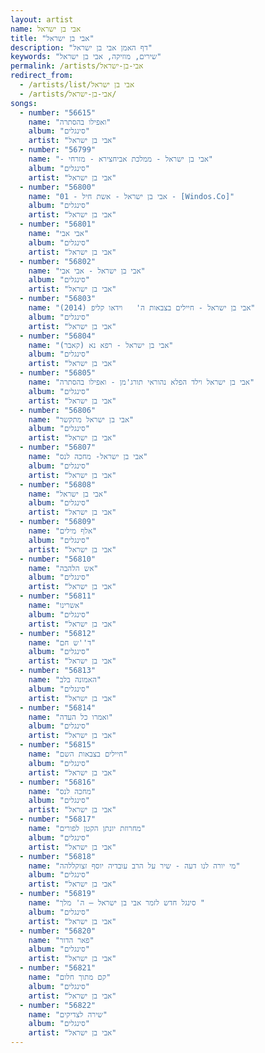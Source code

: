 ```yaml
---
layout: artist
name: אבי בן ישראל
title: "אבי בן ישראל"
description: "דף האמן אבי בן ישראל"
keywords: "שירים, מוזיקה, אבי בן ישראל"
permalink: /artists/אבי-בן-ישראל
redirect_from:
  - /artists/list/אבי בן ישראל
  - /artists/אבי-בן-ישראל/
songs:
  - number: "56615"
    name: "ואפילו בהסתרה"
    album: "סינגלים"
    artist: "אבי בן ישראל"
  - number: "56799"
    name: "- אבי בן ישראל - ממלכת אביחצירא - מזרחי"
    album: "סינגלים"
    artist: "אבי בן ישראל"
  - number: "56800"
    name: "01 - אבי בן ישראל - אשת חיל - [Windos.Co]"
    album: "סינגלים"
    artist: "אבי בן ישראל"
  - number: "56801"
    name: "אבי אבי"
    album: "סינגלים"
    artist: "אבי בן ישראל"
  - number: "56802"
    name: "אבי בן ישראל - אבי אבי"
    album: "סינגלים"
    artist: "אבי בן ישראל"
  - number: "56803"
    name: "אבי בן ישראל - חיילים בצבאות ה'   וידאו קליפ (2014)"
    album: "סינגלים"
    artist: "אבי בן ישראל"
  - number: "56804"
    name: "אבי בן ישראל - רפא נא (קאבר)"
    album: "סינגלים"
    artist: "אבי בן ישראל"
  - number: "56805"
    name: "אבי בן ישראל וילד הפלא נהוראי תורג'מן - ואפילו בהסתרה"
    album: "סינגלים"
    artist: "אבי בן ישראל"
  - number: "56806"
    name: "אבי בן ישראל מתקשר"
    album: "סינגלים"
    artist: "אבי בן ישראל"
  - number: "56807"
    name: "אבי בן ישראל- מחכה לנס"
    album: "סינגלים"
    artist: "אבי בן ישראל"
  - number: "56808"
    name: "אבי בן ישראל"
    album: "סינגלים"
    artist: "אבי בן ישראל"
  - number: "56809"
    name: "אלף מילים"
    album: "סינגלים"
    artist: "אבי בן ישראל"
  - number: "56810"
    name: "אש הלהבה"
    album: "סינגלים"
    artist: "אבי בן ישראל"
  - number: "56811"
    name: "אשרינו"
    album: "סינגלים"
    artist: "אבי בן ישראל"
  - number: "56812"
    name: "ד''ש חם"
    album: "סינגלים"
    artist: "אבי בן ישראל"
  - number: "56813"
    name: "האמונה בלב"
    album: "סינגלים"
    artist: "אבי בן ישראל"
  - number: "56814"
    name: "ואמרו כל העדה"
    album: "סינגלים"
    artist: "אבי בן ישראל"
  - number: "56815"
    name: "חיילים בצבאות השם"
    album: "סינגלים"
    artist: "אבי בן ישראל"
  - number: "56816"
    name: "מחכה לנס"
    album: "סינגלים"
    artist: "אבי בן ישראל"
  - number: "56817"
    name: "מחרוזת יונתן הקטן לפורים"
    album: "סינגלים"
    artist: "אבי בן ישראל"
  - number: "56818"
    name: "מי יורה לנו דעה - שיר על הרב עובדיה יוסף זצוקללהה"
    album: "סינגלים"
    artist: "אבי בן ישראל"
  - number: "56819"
    name: "סינגל חדש לזמר אבי בן ישראל – ה' מלך "
    album: "סינגלים"
    artist: "אבי בן ישראל"
  - number: "56820"
    name: "פאר הדור"
    album: "סינגלים"
    artist: "אבי בן ישראל"
  - number: "56821"
    name: "קם מתוך חלום"
    album: "סינגלים"
    artist: "אבי בן ישראל"
  - number: "56822"
    name: "שירה לצדיקים"
    album: "סינגלים"
    artist: "אבי בן ישראל"
---
```

